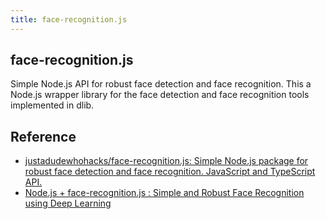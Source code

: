 ```yaml
---
title: face-recognition.js
---
```


## face-recognition.js
Simple Node.js API for robust face detection and face recognition.
This a Node.js wrapper library for the face detection and face recognition tools implemented in dlib.


## Reference
* [justadudewhohacks/face-recognition.js: Simple Node.js package for robust face detection and face recognition. JavaScript and TypeScript API.](https://github.com/justadudewhohacks/face-recognition.js)
* [Node.js + face-recognition.js : Simple and Robust Face Recognition using Deep Learning](https://medium.com/@muehler.v/node-js-face-recognition-js-simple-and-robust-face-recognition-using-deep-learning-ea5ba8e852)
